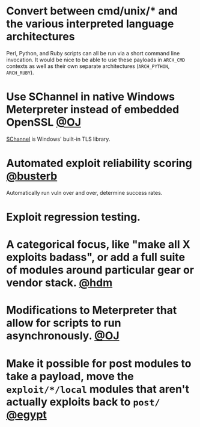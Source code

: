 # Convert between cmd/unix/* and the various interpreted language architectures

Perl, Python, and Ruby scripts can all be run via a short command line invocation. It would be nice to be able to use these payloads in `ARCH_CMD` contexts as well as their own separate architectures (`ARCH_PYTHON`, `ARCH_RUBY`).

# Use SChannel in native Windows Meterpreter instead of embedded OpenSSL [@OJ](https://github.com/oj)

[SChannel](https://msdn.microsoft.com/en-us/library/windows/desktop/ms678421(v=vs.85).aspx) is Windows' built-in TLS library.

# Automated exploit reliability scoring [@busterb](https://github.com/busterb)

Automatically run vuln over and over, determine success rates.

# Exploit regression testing. 

# A categorical focus, like "make all X exploits badass", or add a full suite of modules around particular gear or vendor stack. [@hdm](https://github.com/hdm)

# Modifications to Meterpreter that allow for scripts to run asynchronously. [@OJ](https://github.com/oj)

# Make it possible for post modules to take a payload, move the `exploit/*/local` modules that aren't actually exploits back to `post/` [@egypt](https://github.com/egypt)

